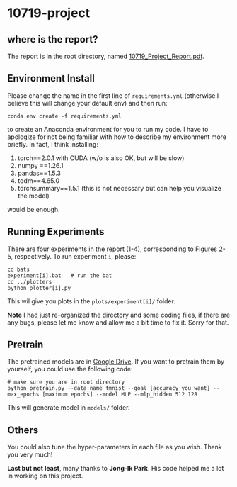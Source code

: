 # 10719-project

## where is the report?
The report is in the root directory, named [10719_Project_Report.pdf](https://github.com/ruixCMU/10719-project/blob/main/10_719_Project_Report.pdf).

## Environment Install
Please change the name in the first line of `requirements.yml` (otherwise I believe this will change your default env) and then run:

```
conda env create -f requirements.yml
```

to create an Anaconda environment for you to run my code. I have to apologize for not being familiar with how to describe my environment more briefly. In fact, I think installing:
1. torch==2.0.1 with CUDA (w/o is also OK, but will be slow)
2. numpy ==1.26.1
3. pandas==1.5.3
4. tqdm==4.65.0
5. torchsummary==1.5.1 (this is not necessary but can help you visualize the model)

would be enough.

## Running Experiments
There are four experiments in the report (1-4), corresponding to Figures 2-5, respectively. To run experiment `i`, please:

```
cd bats
experiment[i].bat   # run the bat
cd ../plotters
python plotter[i].py
```

This wil give you plots in the `plots/experiment[i]/` folder.

**Note** I had just re-organized the directory and some coding files, if there are any bugs, please let me know and allow me a bit time to fix it. Sorry for that.

## Pretrain
The pretrained models are in [Google Drive](https://drive.google.com/file/d/1ZpijGdyOhHzn7MyiNt1NfEYDfE_l_O3k/view?usp=sharing). If you want to pretrain them by yourself, you could use the following code:

```
# make sure you are in root directory
python pretrain.py --data_name fmnist --goal [accuracy you want] --max_epochs [maximum epochs] --model MLP --mlp_hidden 512 128
```

This will generate model in `models/` folder.

## Others
You could also tune the hyper-parameters in each file as you wish. Thank you very much!

**Last but not least**, many thanks to **Jong-Ik Park**. His code helped me a lot in working on this project.
